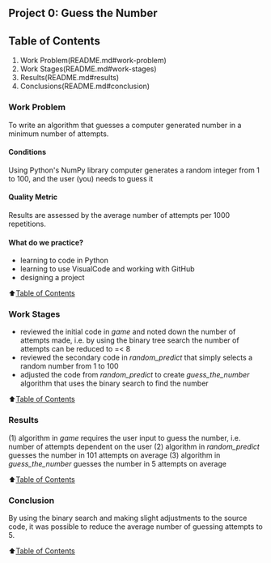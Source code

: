 ## **Project 0: Guess the Number**

## Table of Contents
1. Work Problem(README.md#work-problem)
2. Work Stages(README.md#work-stages)
3. Results(README.md#results)
4. Conclusions(README.md#conclusion)


### Work Problem
To write an algorithm that guesses a computer generated number in a minimum number of attempts.

#### Conditions

Using Python's NumPy library computer generates a random integer from 1 to 100, and the user (you) needs to guess it

#### Quality Metric

Results are assessed by the average number of attempts per 1000 repetitions.

#### What do we practice?

- learning to code in Python
- learning to use VisualCode and working with GitHub
- designing a project

:arrow_up:[Table of Contents](README.md#table-of-contents)


### Work Stages
- reviewed the initial code in *game* and noted down the number of attempts made, i.e. by using the binary tree search the number of attempts can be reduced to =< 8
- reviewed the secondary code in *random_predict* that simply selects a random number from 1 to 100
- adjusted the code from *random_predict* to create *guess_the_number* algorithm that uses the binary search to find the number

:arrow_up:[Table of Contents](README.md#table-of-contents)


### Results
(1) algorithm in *game* requires the user input to guess the number, i.e. number of attempts dependent on the user
(2) algorithm in *random_predict* guesses the number in 101 attempts on average
(3) algorithm in *guess_the_number* guesses the number in 5 attempts on average

:arrow_up:[Table of Contents](README.md#table-of-contents)


### Conclusion
By using the binary search and making slight adjustments to the source code, it was possible to reduce the average number of guessing attempts to 5.

:arrow_up:[Table of Contents](README.md#table-of-contents)
